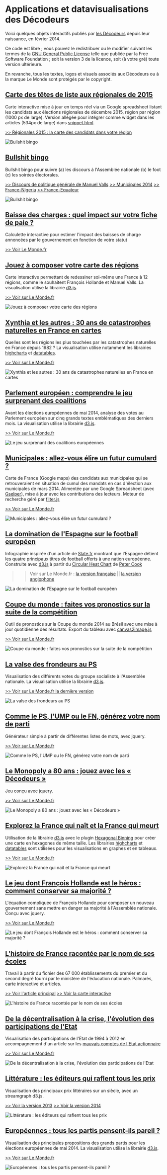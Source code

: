 # Applications et datavisualisations des Décodeurs

Voici quelques objets interactifs publiés par [les Décodeurs](http://www.lemonde.fr/les-decodeurs/) depuis leur naissance, en février 2014.

Ce code est libre ; vous pouvez le redistribuer ou le modifier suivant les termes de la [GNU General Public License](http://www.gnu.org/licenses/gpl.html) telle que publiée par la Free Software Foundation ; soit la version 3 de la licence, soit (à votre gré) toute version ultérieure.

En revanche, tous les textes, logos et visuels associés aux Décodeurs ou à la marque Le Monde sont protégés par le copyright.

## [Carte des têtes de liste aux régionales de 2015](candidats-regionales2015) ##
Carte interactive mise à jour en temps réel via un Google spreadsheet listant les candidats aux élections régionales de décembre 2015, région par région (1000 px de large).
Version allégée pour intégrer comme widget dans les articles (534px de large) dans [snippet.html](candidats-regionales2015/snippet.html).

[>> Régionales 2015 : la carte des candidats dans votre région](http://www.lemonde.fr/les-decodeurs/visuel/2015/08/05/regionales-2015-la-carte-des-candidats-dans-votre-region_4712776_4355770.html)

![Bullshit bingo](candidats-regionales2015/illustr.png "Bullshit bingo")

## [Bullshit bingo](bullshit-bingo) ##
Bullshit bingo pour suivre (a) les discours à l'Assemblée nationale (b) le foot (c) les soirées électorales.

[>> Discours de politique générale de Manuel Valls](http://www.lemonde.fr/les-decodeurs/visuel/2014/04/08/jouez-au-bingo-du-discours-de-politique-generale-de-manuel-valls_4397625_4355770.html)
[>> Municipales 2014](http://www.lemonde.fr/les-decodeurs/visuel/2014/03/30/suivez-la-soiree-electorale-avec-le-munibingo_4392304_4355770.html)
[>> France-Nigeria](http://www.lemonde.fr/coupe-du-monde/visuel/2014/06/30/jouez-au-bingo-du-match-france-nigeria_4448140_1616627.html)
[>> France-Equateur](http://www.lemonde.fr/les-decodeurs/visuel/2014/06/25/jouez-au-bingo-du-match-france-equateur_4445325_4355770.html)

![Bullshit bingo](bullshit-bingo/illustr.png "Bullshit bingo")

## [Baisse des charges : quel impact sur votre fiche de paie ?](calculette-fiche-de-paie)
Calculette interactive pour estimer l'impact des baisses de charge annoncées par le gouvernement en fonction de votre statut

[>> Voir Le Monde.fr](http://www.lemonde.fr/les-decodeurs/visuel/2014/04/29/baisse-des-charges-quel-impact-sur-votre-fiche-de-paie_4408955_4355770.html)


## [Jouez à composer votre carte des régions](carte-regions) ##
Carte interactive permettant de redessiner soi-même une France à 12 régions, comme le souhaitent François Hollande et Manuel Valls. La visualisation utilise la librairie [d3.js](http://d3js.org).

[>> Voir sur Le Monde.fr](http://www.lemonde.fr/les-decodeurs/visuel/2014/04/18/et-vous-comment-reduiriez-vous-la-france-a-12-regions_4403491_4355770.html)

![Jouez à composer votre carte des régions](carte-regions/illustr.png "Jouez à composer votre carte des régions")


## [Xynthia et les autres : 30 ans de catastrophes naturelles en France en cartes](catastrophes-naturelles) ##
Quelles sont les régions les plus touchées par les catastrophes naturelles en France depuis 1982 ? La visualisation utilise notamment les librairies [highcharts](http://highcharts.com) et [datatables](http://datatables.net).

[>> Voir sur Le Monde.fr](http://www.lemonde.fr/les-decodeurs/visuel/2014/12/12/au-dela-de-xynthia-trente-ans-de-catastrophes-naturelles-en-cartes_4539499_4355770.html)

![Xynthia et les autres : 30 ans de catastrophes naturelles en France en cartes](catastrophes-naturelles/illustr.png "Jouez à composer votre carte des régions")


## [Parlement européen : comprendre le jeu surprenant des coalitions](coalitions-parlement-europeen) ##
Avant les élections européennes de mai 2014, analyse des votes au Parlement européen sur cinq grands textes emblématiques des derniers mois. La visualisation utilise la librairie [d3.js](http://d3js.org).

[>> Voir sur Le Monde.fr](http://www.lemonde.fr/les-decodeurs/visuel/2014/12/12/au-dela-de-xynthia-trente-ans-de-catastrophes-naturelles-en-cartes_4539499_4355770.html)

![Le jeu surprenant des coalitions européennes](coalitions-parlement-europeen/illustr.png "Le jeu surprenant des coalitions européennes")


## [Municipales : allez-vous élire un futur cumulard ?](cumulards-municipales) ##
Carte de France (Google maps) des candidats aux municipales qui se retrouveraient en situation de cumul des mandats en cas d'élection aux municipales de mars 2014. Alimentée par une Google Spreadsheet (avec [Gselper](https://github.com/Pirhoo/LODP/tree/master/Gselper)), mise à jour avec les contributions des lecteurs. Moteur de recherche géré par [filter.js](https://github.com/jiren/filter.js)

[>> Voir sur Le Monde.fr](http://www.lemonde.fr/municipales/visuel/2014/02/28/municipales-allez-vous-elire-un-futur-cumulard_4368751_1828682.html)

![Municipales : allez-vous élire un futur cumulard ?](cumulards-municipales/illustr.png "Municipales : allez-vous élire un futur cumulard ?")


## [La domination de l'Espagne sur le football européen](foot-espagne) ##
Infographie inspirée d'un article de [Slate.fr](http://www.slate.fr/sports/87183/football-espagne-trophees-monde) montrant que l'Espagne détient les quatre principaux titres de football offerts à une nation européenne. Construite avec [d3.js](http://d3js.org) à partir du [Circular Heat Chart](https://github.com/prcweb/d3-circularheat) de [Peter Cook](https://github.com/prcweb)

>> Voir sur Le Monde.fr : [la version française](http://www.lemonde.fr/sport/visuel/2014/05/25/la-domination-de-l-espagne-sur-le-foot-europeen_4425329_3242.html) || [la version anglophone](http://www.lemonde.fr/sport/visuel/2014/05/25/la-domination-de-l-espagne-sur-le-foot-europeen_4425329_3242.html)

![La domination de l'Espagne sur le football européen](foot-espagne/illustr.png "La domination de l'Espagne sur le football européen")


## [Coupe du monde : faites vos pronostics sur la suite de la compétition](foot-pronotics-cdm) ##
Outil de pronostics sur la Coupe du monde 2014 au Brésil avec une mise à jour quotidienne des résultats. Export du tableau avec [canvas2image.js](http://www.nihilogic.dk/labs/canvas2image/)

[>> Voir sur Le Monde.fr](http://www.lemonde.fr/les-decodeurs/visuel/2014/06/14/coupe-du-monde-faites-vos-pronostics-sur-la-suite-de-la-competition_4438319_4355770.html)

![Coupe du monde : faites vos pronostics sur la suite de la compétition](foot-pronotics-cdm/illustr.png "Coupe du monde : faites vos pronostics sur la suite de la compétition")


## [La valse des frondeurs au PS](frondeurs-ps) ##
Visualisation des différents votes du groupe socialiste à l'Assemblée nationale. La visualisation utilise la librairie [d3.js](http://d3js.org).

[>> Voir sur Le Monde.fr la dernière version](http://www.lemonde.fr/les-decodeurs/visuel/2014/09/16/vote-de-confiance-qu-ont-vote-les-frondeurs_4488629_4355770.html)

![La valse des frondeurs au PS](frondeurs-ps/illustr.png "La valse des frondeurs au PS")


## [Comme le PS, l'UMP ou le FN, générez votre nom de parti](generateur-noms-partis) ##
Générateur simple à partir de différentes listes de mots, avec jquery.

[>> Voir sur Le Monde.fr](http://www.lemonde.fr/les-decodeurs/article/2014/10/25/comme-le-ps-l-ump-ou-le-fn-generez-votre-nom-de-parti_4512206_4355770.html)

![Comme le PS, l'UMP ou le FN, générez votre nom de parti](generateur-noms-partis/illustr.png "Comme le PS, l'UMP ou le FN, générez votre nom de parti")


## [Le Monopoly a 80 ans : jouez avec les « Décodeurs »](monopoly) ##
Jeu conçu avec jquery.

[>> Voir sur Le Monde.fr](http://www.lemonde.fr/les-decodeurs/visuel/2015/03/07/jouez-au-monopoly-des-decodeurs_4587464_4355770.html)

![Le Monopoly a 80 ans : jouez avec les « Décodeurs »](monopoly/illustr.png "Le Monopoly a 80 ans : jouez avec les « Décodeurs »")


## [Explorez la France qui naît et la France qui meurt](naissances-morts) ##
Utilisation de la librairie [d3.js](http://d3js.org) avec le plugin [Hexagonal Binning](https://github.com/d3/d3-plugins/tree/master/hexbin) pour créer une carte en hexagones de même taille. Les librairies [highcharts](http://highcharts.com) et [datatables](http://datatables.net) sont utilisées pour les visualisations en graphes et en tableaux.

[>> Voir sur Le Monde.fr](http://www.lemonde.fr/les-decodeurs/visuel/2014/11/13/explorez-la-france-qui-nait-et-la-france-qui-meurt_4523195_4355770.html)

![Explorez la France qui naît et la France qui meurt](naissances-morts/illustr.png "Explorez la France qui naît et la France qui meurt")


## [Le jeu dont François Hollande est le héros : comment conserver sa majorité ?](newsgame-hollande) ##
L'équation compliquée de François Hollande pour composer un nouveau gouvernement sans mettre en danger sa majorité à l'Assemblée nationale. Conçu avec jquery.

[>> Voir sur Le Monde.fr](http://www.lemonde.fr/les-decodeurs/visuel/2014/04/07/nouveau-gouvernement-aidez-francois-hollande-a-conserver-sa-majorite_4396716_4355770.html)

![Le jeu dont François Hollande est le héros : comment conserver sa majorité ?](newsgame-hollande/illustr.png "Le jeu dont François Hollande est le héros : comment conserver sa majorité ?")


## [L'histoire de France racontée par le nom de ses écoles](noms-ecoles) ##
Travail à partir du fichier des 67 000 établissements du premier et du second degré fourni par le ministère de l'éducation nationale. Palmarès, carte interactive et articles.

[>> Voir l'article principal](http://www.lemonde.fr/les-decodeurs/article/2015/04/18/de-jules-ferry-a-pierre-perret-l-etonnant-palmares-des-noms-d-ecoles-de-colleges-et-de-lycees-en-france_4613091_4355770.html)
[>> Voir la carte interactive](http://www.lemonde.fr/les-decodeurs/visuel/2015/04/18/carte-le-nom-de-votre-ancienne-ecole-est-il-repandu_4617631_4355770.html)

![L'histoire de France racontée par le nom de ses écoles](noms-ecoles/illustr.png "L'histoire de France racontée par le nom de ses écoles")


## [De la décentralisation à la crise, l'évolution des participations de l'Etat](participations-etat) ##
Visualisation des participations de l'Etat de 1994 à 2012 en accompagnement d'un article sur les [mauvais comptes de l'Etat actionnaire](http://www.lemonde.fr/les-decodeurs/article/2014/11/04/participations-les-mauvais-comptes-de-l-etat-actionnaire_4509167_4355770.html)

[>> Voir sur Le Monde.fr](http://www.lemonde.fr/les-decodeurs/visuel/2014/11/04/de-la-decentralisation-a-la-crise-l-evolution-des-participations-de-l-etat_4517740_4355770.html)

![De la décentralisation à la crise, l'évolution des participations de l'Etat](participations-etat/illustr.png "De la décentralisation à la crise, l'évolution des participations de l'Etat")


## [Littérature : les éditeurs qui raflent tous les prix](prix-litteraires) ##
Visualisation des principaux prix littéraires sur un siècle, avec un streamgraph d3.js.

[>> Voir la version 2013](http://www.lemonde.fr/livres/visuel/2013/11/30/prix-litteraires-les-maisons-d-edition-qui-regnent-sur-les-classements_3523087_3260.html)
[>> Voir la version 2014](http://www.lemonde.fr/les-decodeurs/visuel/2014/11/20/un-siecle-de-prix-litteraires-maison-par-maison_4526292_4355770.html)

![Littérature : les éditeurs qui raflent tous les prix](prix-litteraires/illustr.png "Littérature : les éditeurs qui raflent tous les prix")



## [Européennes : tous les partis pensent-ils pareil ?](programmes-europeennes-2014) ##
Visualisation des principales propositions des grands partis pour les élections européennes de mai 2014. La visualisation utilise la librairie [d3.js](http://d3js.org).

[>> Voir sur Le Monde.fr](http://www.lemonde.fr/les-decodeurs/visuel/2014/05/15/europeennes-tous-les-partis-pensent-ils-pareil_4419636_4355770.html)

![Européennes : tous les partis pensent-ils pareil ?](programmes-europeennes-2014/illustr.png "Européennes : tous les partis pensent-ils pareil ?")